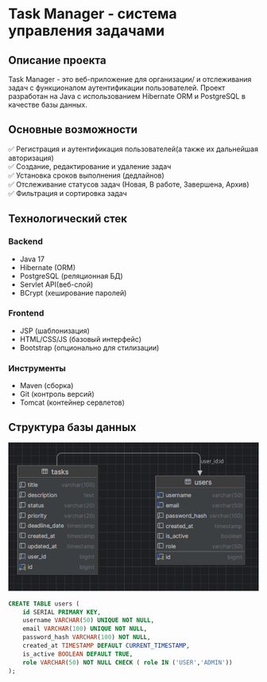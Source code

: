 # Task Manager - система управления задачами
## Описание проекта
Task Manager - это веб-приложение для организации/
и отслеживания задач с функционалом аутентификации
пользователей. Проект разработан на Java с использованием
Hibernate ORM и PostgreSQL в качестве базы данных.

## Основные возможности
✅ Регистрация и аутентификация пользователей(а также их дальнейшая авторизация)\
✅ Создание, редактирование и удаление задач\
✅ Установка сроков выполнения (дедлайнов)\
✅ Отслеживание статусов задач (Новая, В работе, Завершена, Архив)\
✅ Фильтрация и сортировка задач

## Технологический стек
### Backend
- Java 17
- Hibernate (ORM)
- PostgreSQL (реляционная БД)
- Servlet API(веб-слой)
- BCrypt (хеширование паролей)

### Frontend
- JSP (шаблонизация)
- HTML/CSS/JS (базовый интерфейс)
- Bootstrap (опционально для стилизации)

### Инструменты
- Maven (сборка)
- Git (контроль версий)
- Tomcat (контейнер сервлетов)

## Структура базы данных
<img src="mdPages/DBDiagrams.png">

```sql
CREATE TABLE users (
    id SERIAL PRIMARY KEY,
    username VARCHAR(50) UNIQUE NOT NULL,
    email VARCHAR(100) UNIQUE NOT NULL,
    password_hash VARCHAR(100) NOT NULL,
    created_at TIMESTAMP DEFAULT CURRENT_TIMESTAMP,
    is_active BOOLEAN DEFAULT TRUE,
    role VARCHAR(50) NOT NULL CHECK ( role IN ('USER','ADMIN'))
);
```